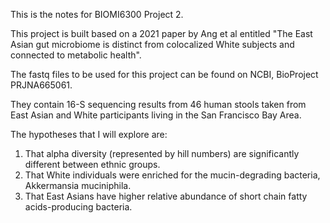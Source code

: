 This is the notes for BIOMI6300 Project 2.

This project is built based on a 2021 paper by Ang et al entitled "The East Asian gut microbiome is distinct from colocalized White subjects and connected to metabolic health".

The fastq files to be used for this project can be found on NCBI, BioProject PRJNA665061.

They contain 16-S sequencing results from 46 human stools taken from East Asian and White participants living in the San Francisco Bay Area.

The hypotheses that I will explore are:
1. That alpha diversity (represented by hill numbers) are significantly different between ethnic groups.
2. That White individuals were enriched for the mucin-degrading bacteria, Akkermansia muciniphila.
3. That East Asians have higher relative abundance of short chain fatty acids-producing bacteria.
